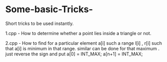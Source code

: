 # Some-basic-Tricks-
Short tricks to be used instantly.

1.cpp - How to determine whether a point lies inside a triangle or not.

2.cpp - How to find for a particular element a[i] such a range l[i] , r[i] such that a[i] is minimum in that range.
        similar can be done for that maximum . just reverse the sign and put a[0] = INT_MAX; a[n+1] = INT_MAX;
